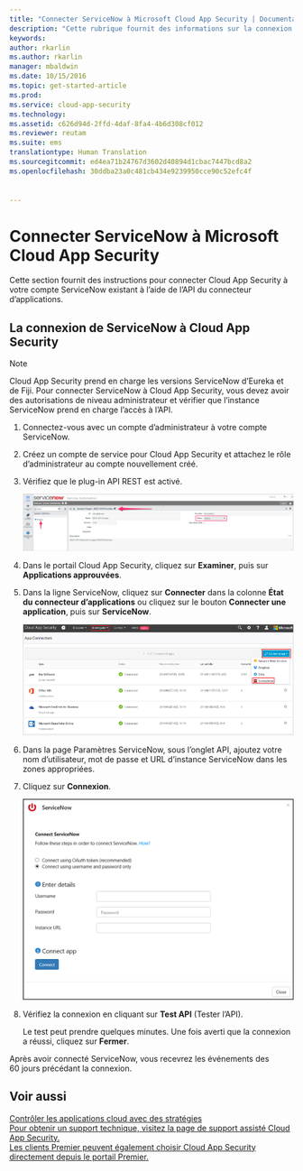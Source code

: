 ```yaml
---
title: "Connecter ServiceNow à Microsoft Cloud App Security | Documentation Microsoft"
description: "Cette rubrique fournit des informations sur la connexion de votre application ServiceNow à Cloud App Security à l’aide du connecteur API."
keywords: 
author: rkarlin
ms.author: rkarlin
manager: mbaldwin
ms.date: 10/15/2016
ms.topic: get-started-article
ms.prod: 
ms.service: cloud-app-security
ms.technology: 
ms.assetid: c626d94d-2ffd-4daf-8fa4-4b6d308cf012
ms.reviewer: reutam
ms.suite: ems
translationtype: Human Translation
ms.sourcegitcommit: ed4ea71b24767d3602d40894d1cbac7447bcd8a2
ms.openlocfilehash: 30ddba23a0c481cb434e9239950cce90c52efc4f


---
```


# <a name="connect-servicenow-to-microsoft-cloud-app-security"></a>Connecter ServiceNow à Microsoft Cloud App Security
Cette section fournit des instructions pour connecter Cloud App Security à votre compte ServiceNow existant à l’aide de l’API du connecteur d’applications.  
  
## <a name="how-to-connect-servicenow-to-cloud-app-security"></a>La connexion de ServiceNow à Cloud App Security  
  
> [!NOTE]  
>  Cloud App Security prend en charge les versions ServiceNow d’Eureka et de Fiji. Pour connecter ServiceNow à Cloud App Security, vous devez avoir des autorisations de niveau administrateur et vérifier que l’instance ServiceNow prend en charge l’accès à l’API.  
  
1.  Connectez-vous avec un compte d’administrateur à votre compte ServiceNow.  
  
2.  Créez un compte de service pour Cloud App Security et attachez le rôle d’administrateur au compte nouvellement créé.  
  
3.  Vérifiez que le plug-in API REST est activé.  
  
     ![servicenow, compte](./media/servicenow-account.png "servicenow account")  
  
4.  Dans le portail Cloud App Security, cliquez sur **Examiner**, puis sur **Applications approuvées**.  
  
5.  Dans la ligne ServiceNow, cliquez sur **Connecter** dans la colonne **État du connecteur d’applications** ou cliquez sur le bouton **Connecter une application**, puis sur **ServiceNow**.  
  
     ![connecter servicenow](./media/connect-servicenow.png "connect servicenow")  
  
6.  Dans la page Paramètres ServiceNow, sous l’onglet API, ajoutez votre nom d’utilisateur, mot de passe et URL d’instance ServiceNow dans les zones appropriées.  
  
7.  Cliquez sur **Connexion**.  
  
     ![servicenow, mettre à jour le mot de passe](./media/servicenow-update-password.png "servicenow update password")  
  
8.  Vérifiez la connexion en cliquant sur **Test API** (Tester l’API).  
  
     Le test peut prendre quelques minutes. Une fois averti que la connexion a réussi, cliquez sur **Fermer**.  
  
Après avoir connecté ServiceNow, vous recevrez les événements des 60 jours précédant la connexion.
  
## <a name="see-also"></a>Voir aussi  
[Contrôler les applications cloud avec des stratégies](control-cloud-apps-with-policies.md)   
[Pour obtenir un support technique, visitez la page de support assisté Cloud App Security.](http://support.microsoft.com/oas/default.aspx?prid=16031)   
[Les clients Premier peuvent également choisir Cloud App Security directement depuis le portail Premier.](https://premier.microsoft.com/)  
  
  


<!--HONumber=Oct16_HO4-->


